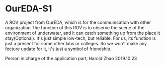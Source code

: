 # OurEDA-S1
A ROV project from OurEDA, which is for the communication with other organization
The function of this ROV is to observe the scene of the environment of underwater, and it can catch something up from the place it stay(Optional). It's just simple
low-tech, but reliable. For us, its function is just a present for some other labs or colleges. So we won't make any fecture update for it,
it's just a symbol of friendship.

Person in charge of the application part,
Harold Zhao
2019.10.23
